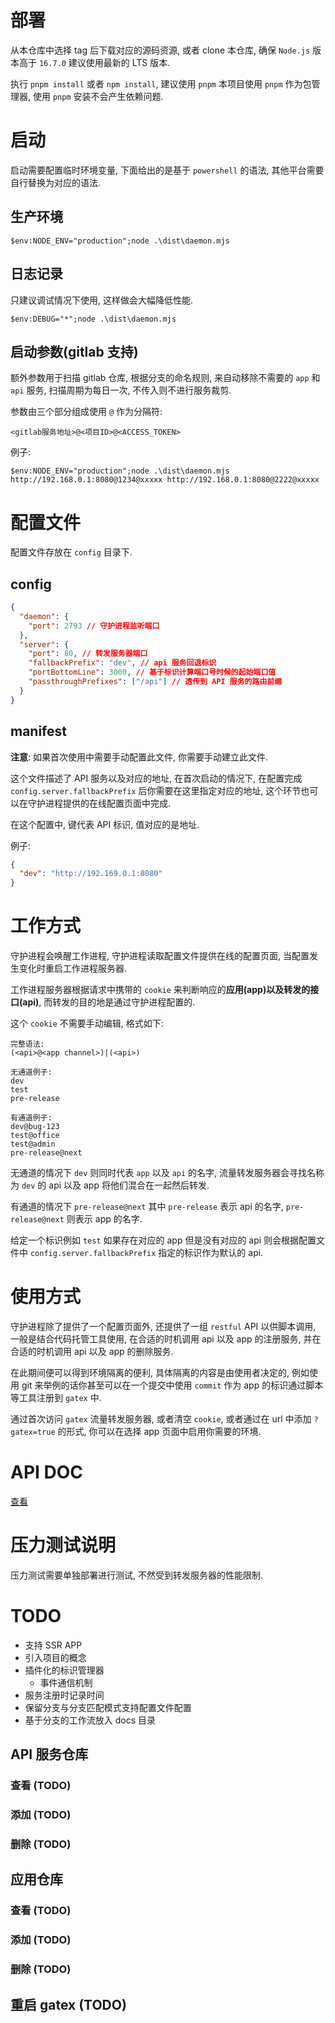 # 部署

从本仓库中选择 tag 后下载对应的源码资源, 或者 clone 本仓库, 确保 `Node.js` 版本高于 `16.7.0` 建议使用最新的 LTS 版本.

执行 `pnpm install` 或者 `npm install`, 建议使用 `pnpm` 本项目使用 `pnpm` 作为包管理器, 使用 `pnpm` 安装不会产生依赖问题.

# 启动

启动需要配置临时环境变量, 下面给出的是基于 `powershell` 的语法, 其他平台需要自行替换为对应的语法.

## 生产环境

```pwsh
$env:NODE_ENV="production";node .\dist\daemon.mjs
```

## 日志记录

只建议调试情况下使用, 这样做会大幅降低性能.

```pwsh
$env:DEBUG="*";node .\dist\daemon.mjs
```

## 启动参数(gitlab 支持)

额外参数用于扫描 gitlab 仓库, 根据分支的命名规则, 来自动移除不需要的 `app` 和 `api` 服务, 扫描周期为每日一次, 不传入则不进行服务裁剪.

参数由三个部分组成使用 `@` 作为分隔符:

```
<gitlab服务地址>@<项目ID>@<ACCESS_TOKEN>
```

例子:

```
$env:NODE_ENV="production";node .\dist\daemon.mjs http://192.168.0.1:8080@1234@xxxxx http://192.168.0.1:8080@2222@xxxxx
```

# 配置文件

配置文件存放在 `config` 目录下.

## config

```json
{
  "daemon": {
    "port": 2793 // 守护进程监听端口
  },
  "server": {
    "port": 80, // 转发服务器端口
    "fallbackPrefix": "dev", // api 服务回退标识
    "portBottomLine": 3000, // 基于标识计算端口号时候的起始端口值
    "passthroughPrefixes": ["/api"] // 透传到 API 服务的路由前缀
  }
}
```

## manifest

**注意**: 如果首次使用中需要手动配置此文件, 你需要手动建立此文件.

这个文件描述了 API 服务以及对应的地址, 在首次启动的情况下, 在配置完成 `config.server.fallbackPrefix` 后你需要在这里指定对应的地址, 这个环节也可以在守护进程提供的在线配置页面中完成.

在这个配置中, 键代表 API 标识, 值对应的是地址.

例子:

```json
{
  "dev": "http://192.169.0.1:8080"
}
```

# 工作方式

守护进程会唤醒工作进程, 守护进程读取配置文件提供在线的配置页面, 当配置发生变化时重启工作进程服务器.

工作进程服务器根据请求中携带的 `cookie` 来判断响应的**应用(app)**以及转发的**接口(api)**, 而转发的目的地是通过守护进程配置的.

这个 `cookie` 不需要手动编辑, 格式如下:

```
完整语法:
(<api>@<app channel>)|(<api>)

无通道例子:
dev
test
pre-release

有通道例子:
dev@bug-123
test@office
test@admin
pre-release@next
```

无通道的情况下 `dev` 则同时代表 `app` 以及 `api` 的名字, 流量转发服务器会寻找名称为 `dev` 的 api 以及 app 将他们混合在一起然后转发.

有通道的情况下 `pre-release@next` 其中 `pre-release` 表示 api 的名字, `pre-release@next` 则表示 app 的名字.

给定一个标识例如 `test` 如果存在对应的 app 但是没有对应的 api 则会根据配置文件中 `config.server.fallbackPrefix` 指定的标识作为默认的 api.

# 使用方式

守护进程除了提供了一个配置页面外, 还提供了一组 `restful` API 以供脚本调用, 一般是结合代码托管工具使用, 在合适的时机调用 api 以及 app 的注册服务, 并在合适的时机调用 api 以及 app 的删除服务.

在此期间便可以得到环境隔离的便利, 具体隔离的内容是由使用者决定的, 例如使用 git 来举例的话你甚至可以在一个提交中使用 `commit` 作为 app 的标识通过脚本等工具注册到 `gatex` 中.

通过首次访问 `gatex` 流量转发服务器, 或者清空 `cookie`, 或者通过在 url 中添加 `?gatex=true` 的形式, 你可以在选择 app 页面中启用你需要的环境.

# API DOC

[查看](https://www.apifox.cn/apidoc/shared-40615a01-d7e8-4761-bc74-215ad9f0ee7f)

# 压力测试说明

压力测试需要单独部署进行测试, 不然受到转发服务器的性能限制.

# TODO

- 支持 SSR APP
- 引入项目的概念
- 插件化的标识管理器
  - 事件通信机制
- 服务注册时记录时间
- 保留分支与分支匹配模式支持配置文件配置
- 基于分支的工作流放入 docs 目录

## API 服务仓库

### 查看 (TODO)

### 添加 (TODO)

### 删除 (TODO)

## 应用仓库

### 查看 (TODO)

### 添加 (TODO)

### 删除 (TODO)

## 重启 gatex (TODO)
